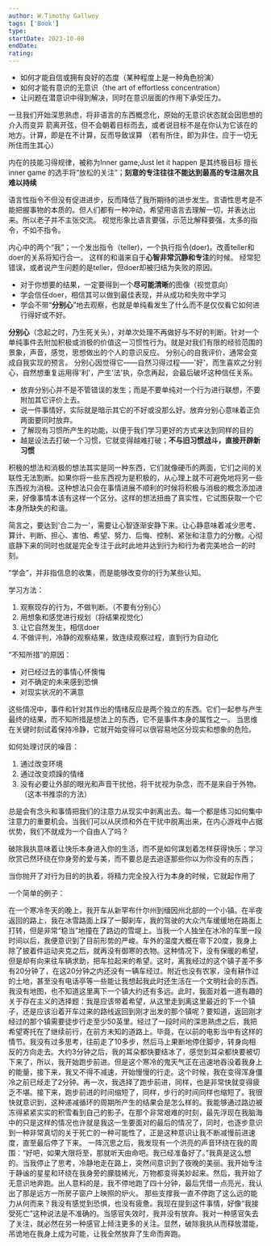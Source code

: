 ```yaml
---
author: W.Timothy Gallwey
tags: ['Book']
type: 
startDate: 2023-10-08
endDate:
rating: 
---
```


- 如何才能自信或拥有良好的态度（某种程度上是一种角色扮演）
- 如何才能有意识的无意识（the art of effortless concentration）
- 让问题在潜意识中得到解决，同时在意识层面的作用下承受压力。




一旦我们开始深思熟虑，将非语言的东西概念化，原始的无意识状态就会因思想的介入而变异
箭离开弦，但不会朝着目标而去，或者说目标不是在你认为它该在的地方。计算，即是在不计算，反而导致误算
（若有所住，即为非住，应于一切无所住而生其心）

内在的技能习得规律，被称为Inner game;Just let it happen 是其终极目标
擅长inner game 的选手将“放松的关注”；**刻意的专注往往不能达到最高的专注层次且难以持续**


语言性指令不但没有促进进步，反而降低了我所期待的进步发生。言语性思考是不能把握事物的本质的。但人们都有一种冲动，希望用语言去理解一切，并表达出来。所以老子并不主张交流。
视觉形象比语言要强，示范比解释要强，太多的指令，不如不指令。


内心中的两个“我”；一个发出指令（teller)，一个执行指令(doer)。改善teller和doer的关系将知行合一。
这样的和谐来自于**心智非常沉静和专注**的时候。
经常犯错误，或者说产生问题的是teller，但doer却被归结为失败的原因。

- 对于你想要的结果，一定要得到一个**尽可能清晰**的图像（视觉意向）
- 学会信任doer，相信其可以做到最佳表现，并从成功和失败中学习
- 学会不带“**分别心**”地去观察，也就是单纯看发生了什么而不是仅仅看它如何进行得好或不好。

**分别心**（念起之时，乃生死关头），对单次处理不再做好与不好的判断。针对一个单纯事件去附加积极或消极的价值这一习惯性行为。就是对我们有限的经验范围的景象，声音，感觉，思想做出的个人的意识反应。
分别心的自我评价，通常会变成自我实现的预言。
分别心因觉得它――自然习得过程――'好'，而生喜欢之分别心，自然想重复运用得'利'，产生'法'执，杂念再起，会最后破坏这种信任关系。

- 放弃分别心并不是不管错误的发生；而是不要单纯对一个行为进行联想，不要附加其它评价上去。
- 说一件事情好，实际就是暗示其它的不好或没那么好。放弃分别心意味着正负两面要同时放弃。
- 了解现有习惯所产生的功能，以便于我们学习更好的方式来达到同样的目的
- 越是设法去打破一个习惯，它就变得越难打破；**不与旧习惯战斗，直接开辟新习惯**


积极的想法和消极的想法其实是同一种东西，它们就像硬币的两面，它们之间的关联性无法割断。如果你将一些东西视为是积极的，从心理上就不可避免地将另一些东西视为消极。这种想法只会在事情进展不顺利的时候将积极与消极的概念添加进来，好像事情本该有这样一个区分。这样的想法扭曲了真实性，它试图获取一个它本身所缺失的和谐。






简言之，要达到'合二为一'，需要让心智逐渐安静下来。让心静意味着减少思考、算计、判断、担心、害怕、希望、努力、后悔、控制、紧张和注意力的分散。心彻底静下来的同时也就是完全专注于此时此地并达到行为和行为者完美地合一的时刻。


“学会”，并非指信息的收集，而是能够改变你的行为某些认知。





学习方法：
1. 观察现存的行为，不做判断。（不要有分别心）
2. 用想象和感觉进行规划（将结果视觉化）
3. 让它自然发生，相信doer
4. 不做评判，冷静的观察结果，致连续观察过程，直到行为自动化


“不知所措”的原因：
- 对已经过去的事情心怀懊悔
- 对不确定的未来感到恐惧
- 对现实状况的不满意

这些情况中，事件和针对其作出的情绪反应是两个独立的东西。它们一起参与产生最终的结果，而不知所措是想法上的东西，它不是事件本身的属性之一。
当思维在关键时刻试着保持冷静，它就开始变得可以很容易地区分现实和想象的危险。


如何处理讨厌的噪音：
1. 通过改变环境
2. 通过改变烦躁的情绪
3. 没有必要让外部的眼光和声音干扰他，将干扰视为杂念，而不是来自于外物。（这本书推崇的方法）


总是会有念头和事情把我们的注意力从现实中剥离出去。每一个都是练习如何集中注意力的重要机会。当我们可以从厌烦和外在干扰中脱离出来，在内心游戏中占据优势，我们不就成为一个自由人了吗？

破除我执意味着让快乐本身进入你的生活，而不是如何谋划着怎样获得快乐；学习欣赏已然环绕在你身旁的爱与美，而不要总是去追逐那些你以为你没有的东西；

当你抛开了对行为目的的执着，将精力完全投入行为本身的时候，它就起作用了



一个简单的例子：

在一个寒冷冬天的晚上，我开车从新罕布什尔州到缅因州北部的一个小镇。在半夜返回的路上，我在冰雪路面上踩了一脚刹车，我的驾驶的大众汽车缓缓地在路面上打转，但是非常“稳当”地撞在了路边的雪堤上。当我一个人独坐在冰冷的车里一段时间以后，我便意识到了目前形势的严峻。车外的温度大概在零下20度，我身上除了披着件运动夹克之后，就再没有御寒的衣物。这种情况下，没有保暖的希望，但是却有向来往车辆求助，把车拉起来的希望。这时，离我经过的这个镇子差不多有20分钟了，在这20分钟之内还没有一辆车经过。附近也没有农家，没有耕作过的土地，甚至没有电话亭等一些能让我想起我此时还生活在一个文明社会的东西。我没有地图，也不知道这里离下一个镇大约还有多远。此时，我面对着一道有趣的关于存在主义的选择题：我是应该带着希望，从这里走到离这里最近的下一个镇子，还是应该沿着开车过来的路线返回到刚才出发的那个镇呢？要知道，返回刚才经过的那个镇需要徒步行走至少50英里。经过了一段时间的深思熟虑之后，我把希望寄托在了继续前行，在前方未知的道路上。毕竟，在以前的电影当中有这样的情节。我没有过多思考，往前走了10多步，然后马上果断地停住脚步，转身向相反的方向走去。大约3分钟之后，我的耳朵都快要结冰了，感觉到耳朵都快要被切下来了，所以，我开始跑步前进。但是这个寒冷的鬼天气正在迅速地吞没着我身上的能量，接下来，我又不得不减速，开始慢慢的行走。这个时候，我在变得浑身僵冷之前已经走了2分钟。再一次，我选择了跑步前进，同样，也是非常快就变得疲乏不堪。接下来，跑步前进的时间缩短了，同样，步行的时间同样也缩短了。我很快就意识到，这种递减循环的周期所产生的结果会是怎么样的。我能够通过路边被冻得紧紧实实的积雪看到自己的影子。在那个非常艰难的时刻，最先浮现在我脑海中的只是这样的情况也许就是我这一生要面对的最后的情况了，同时，也逐步意识到一种非常真切的关于死亡的一种可能性了，正是这种意识让我不断减慢前进速度，直至最后停了下来。 一阵沉思之后，我发现有一个洪亮的声音环绕在我的周围：“好吧，如果大限将至，那就听天由命吧。我已经准备好了。”我真是这么想的。当我停止了思考，冷静地走在路上，突然间意识到了夜晚的美丽。我开始专注于静谧的星星和环绕在我身旁的朦胧稀光，万物都变得美妙起来。然后，我开始了无意识地奔跑。出人意料的是，我不停地跑了四十分钟，最后凭借一点亮光，我认出了那是远方一所房子窗户上映照的炉火。 那些支撑我一直不停跑了这么远的能力从何而来？我没有感觉到恐惧，也没有疲惫。我现在提到这件事情，好像“我接受死亡”这种说法是不准确的。当感官失效时，我并没有放弃。我对一种感官失去了关注，就必然在另一种感官上倾注更多的关注。显然，破除我执从而释放潜能，吊诡地在我身上成为可能，让我全然放弃了生命而奔跑。





























